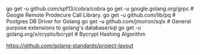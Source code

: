 go get -u github.com/spf13/cobra/cobra
go get -u google.golang.org/grpc          # Google Remote Prodecure Call Library.
go get -u github.com/lib/pq               # Postgres DB Driver for Golang
go get -u github.com/jmoiron/sqlx         # General purpose extensions to golang's database/sql
go get -u golang.org/x/crypto/bcrypt      # Bycrypt Hashing Algorithm


https://github.com/golang-standards/project-layout
